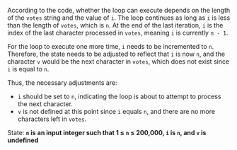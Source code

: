 According to the code, whether the loop can execute depends on the length of the `votes` string and the value of `i`. The loop continues as long as `i` is less than the length of `votes`, which is `n`. At the end of the last iteration, `i` is the index of the last character processed in `votes`, meaning `i` is currently `n - 1`. 

For the loop to execute one more time, `i` needs to be incremented to `n`. Therefore, the state needs to be adjusted to reflect that `i` is now `n`, and the character `v` would be the next character in `votes`, which does not exist since `i` is equal to `n`. 

Thus, the necessary adjustments are:
- `i` should be set to `n`, indicating the loop is about to attempt to process the next character.
- `v` is not defined at this point since `i` equals `n`, and there are no more characters left in `votes`.

State: **`n` is an input integer such that 1 ≤ `n` ≤ 200,000, `i` is `n`, and `v` is undefined**